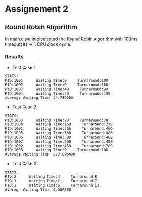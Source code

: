 # Assignement 2
## Round Robin Algorithm
In main.c we implemented the Round Robin Algorithm with 100ms timeout(1s) -> 1 CPU clock cycle.
### Results
* Test Case 1
```text
STATS:
PID:1001      Waiting Time:0     Turnaround:100
PID:1002      Waiting Time:0     Turnaround:100
PID:1003      Waiting Time:49     Turnaround:99
PID:1004      Waiting Time:50     Turnaround:100
Average Waiting Time: 24.750000
```
* Test Case 2
```text
STATS:
PID:1003      Waiting Time:28     Turnaround:38
PID:1004      Waiting Time:169     Turnaround:219
PID:1001      Waiting Time:366     Turnaround:466
PID:1005      Waiting Time:388     Turnaround:488
PID:1006      Waiting Time:389     Turnaround:489
PID:1007      Waiting Time:390     Turnaround:490
PID:1002      Waiting Time:459     Turnaround:709
PID:1008      Waiting Time:0     Turnaround:100
Average Waiting Time: 273.625000
```
* Test Case 3
```text
STATS:
PID:2      Waiting Time:4     Turnaround:8
PID:3      Waiting Time:2     Turnaround:7
PID:1      Waiting Time:6     Turnaround:13
Average Waiting Time: 4.000000
```